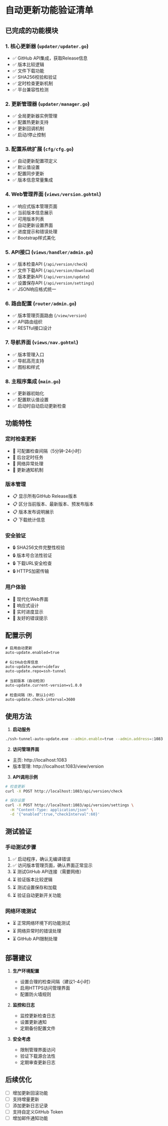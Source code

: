 # 自动更新功能验证清单

## 已完成的功能模块

### 1. 核心更新器 (`updater/updater.go`)
- ✅ GitHub API集成，获取Release信息
- ✅ 版本比较逻辑
- ✅ 文件下载功能
- ✅ SHA256校验和验证
- ✅ 定时检查更新机制
- ✅ 平台兼容性检测

### 2. 更新管理器 (`updater/manager.go`)
- ✅ 全局更新器实例管理
- ✅ 配置热更新支持
- ✅ 更新回调机制
- ✅ 启动/停止控制

### 3. 配置系统扩展 (`cfg/cfg.go`)
- ✅ 自动更新配置项定义
- ✅ 默认值设置
- ✅ 配置同步更新
- ✅ 版本信息常量集成

### 4. Web管理界面 (`views/version.gohtml`)
- ✅ 响应式版本管理页面
- ✅ 当前版本信息展示
- ✅ 可用版本列表
- ✅ 自动更新设置界面
- ✅ 进度提示和错误处理
- ✅ Bootstrap样式美化

### 5. API接口 (`views/handler/admin.go`)
- ✅ 版本检查API (`/api/version/check`)
- ✅ 文件下载API (`/api/version/download`)
- ✅ 版本更新API (`/api/version/update`)
- ✅ 设置保存API (`/api/version/settings`)
- ✅ JSON响应格式统一

### 6. 路由配置 (`router/admin.go`)
- ✅ 版本管理页面路由 (`/view/version`)
- ✅ API路由组织
- ✅ RESTful接口设计

### 7. 导航界面 (`views/nav.gohtml`)
- ✅ 版本管理入口
- ✅ 导航高亮支持
- ✅ 图标和样式

### 8. 主程序集成 (`main.go`)
- ✅ 更新器初始化
- ✅ 配置默认值设置
- ✅ 启动时自动启动更新检查

## 功能特性

### 定时检查更新
- 🔄 可配置检查间隔（5分钟-24小时）
- 🔄 后台定时任务
- 🔄 网络异常处理
- 🔄 更新通知机制

### 版本管理
- 📋 显示所有GitHub Release版本
- 📋 区分当前版本、最新版本、预发布版本
- 📋 版本发布说明展示
- 📋 下载统计信息

### 安全验证
- 🔒 SHA256文件完整性校验
- 🔒 版本号合法性验证
- 🔒 下载URL安全检查
- 🔒 HTTPS加密传输

### 用户体验
- 🎨 现代化Web界面
- 🎨 响应式设计
- 🎨 实时进度显示
- 🎨 友好的错误提示

## 配置示例

```properties
# 启用自动更新
auto-update.enabled=true

# GitHub仓库信息
auto-update.owner=idefav
auto-update.repo=ssh-tunnel

# 当前版本（自动检测）
auto-update.current-version=v1.0.0

# 检查间隔（秒，默认1小时）
auto-update.check-interval=3600
```

## 使用方法

1. **启动服务**
```bash
./ssh-tunnel-auto-update.exe --admin.enable=true --admin.address=:1083
```

2. **访问管理界面**
- 主页: http://localhost:1083
- 版本管理: http://localhost:1083/view/version

3. **API调用示例**
```bash
# 检查更新
curl -X POST http://localhost:1083/api/version/check

# 保存设置
curl -X POST http://localhost:1083/api/version/settings \
  -H "Content-Type: application/json" \
  -d '{"enabled":true,"checkInterval":60}'
```

## 测试验证

### 手动测试步骤
1. ✅ 启动程序，确认无编译错误
2. ✅ 访问版本管理页面，确认界面正常显示
3. ⏳ 测试GitHub API连接（需要网络）
4. ⏳ 验证版本比较逻辑
5. ⏳ 测试设置保存和加载
6. ⏳ 验证自动更新开关功能

### 网络环境测试
- ⏳ 正常网络环境下的功能测试
- ⏳ 网络异常时的错误处理
- ⏳ GitHub API限制处理

## 部署建议

1. **生产环境配置**
   - 设置合理的检查间隔（建议1-4小时）
   - 启用HTTPS访问管理界面
   - 配置防火墙规则

2. **监控和日志**
   - 监控更新检查日志
   - 设置更新通知
   - 定期备份配置文件

3. **安全考虑**
   - 限制管理界面访问
   - 验证下载源合法性
   - 定期审查更新日志

## 后续优化

- [ ] 增加更新回滚功能
- [ ] 支持增量更新
- [ ] 添加更新日志记录
- [ ] 支持自定义GitHub Token
- [ ] 增加邮件通知功能
